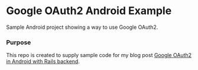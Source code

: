 # Google OAuth2 Android Example

Sample Android project showing a way to use Google OAuth2.

### Purpose

This repo is created to supply sample code for my blog post [Google OAuth2 in Android with Rails backend](http://blog.jachobsen.com/2013/08/10/google-oauth2-in-android-with-rails-backend/).
